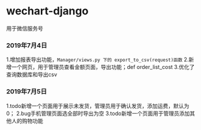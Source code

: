 # wechart-django
用于微信服务号

### 2019年7月4日
1.增加报表导出功能，`Manager/views.py 下的 export_to_csv(request)函数`
2.新增一个网页，用于管理员查看金额页面，导出功能；def order_list_cost
3.优化了查询数据库和导出csv
### 2019年7月5日
1.todo新增一个页面用于展示未发货，管理员用于确认发货，添加运费，默认为0；
2.bug手机管理页面选全部时导出为空
3.todo新增一个页面用于管理员添加其他人的购物功能
